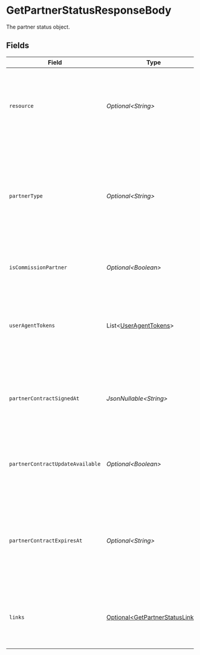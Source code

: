 # GetPartnerStatusResponseBody

The partner status object.


## Fields

| Field                                                                                                                                                                      | Type                                                                                                                                                                       | Required                                                                                                                                                                   | Description                                                                                                                                                                |
| -------------------------------------------------------------------------------------------------------------------------------------------------------------------------- | -------------------------------------------------------------------------------------------------------------------------------------------------------------------------- | -------------------------------------------------------------------------------------------------------------------------------------------------------------------------- | -------------------------------------------------------------------------------------------------------------------------------------------------------------------------- |
| `resource`                                                                                                                                                                 | *Optional\<String>*                                                                                                                                                        | :heavy_minus_sign:                                                                                                                                                         | Indicates the response contains a partner status object. Will always contain the string `partner` for this endpoint.                                                       |
| `partnerType`                                                                                                                                                              | *Optional\<String>*                                                                                                                                                        | :heavy_check_mark:                                                                                                                                                         | Indicates the type of partner. Will be `null` if the currently authenticated organization is not enrolled as a partner.<br/><br/>Possible values: `oauth` `signuplink` `useragent` |
| `isCommissionPartner`                                                                                                                                                      | *Optional\<Boolean>*                                                                                                                                                       | :heavy_minus_sign:                                                                                                                                                         | Whether the current organization is receiving commissions.                                                                                                                 |
| `userAgentTokens`                                                                                                                                                          | List\<[UserAgentTokens](../../models/operations/UserAgentTokens.md)>                                                                                                       | :heavy_minus_sign:                                                                                                                                                         | Array of User-Agent token objects. Present if the organization is a partner of type `useragent`, or if they were in the past.                                              |
| `partnerContractSignedAt`                                                                                                                                                  | *JsonNullable\<String>*                                                                                                                                                    | :heavy_minus_sign:                                                                                                                                                         | The date the partner contract was signed, in ISO 8601 format. Omitted if no contract has been signed (yet).                                                                |
| `partnerContractUpdateAvailable`                                                                                                                                           | *Optional\<Boolean>*                                                                                                                                                       | :heavy_minus_sign:                                                                                                                                                         | Whether an update to the partner contract is available and requiring the organization's agreement.                                                                         |
| `partnerContractExpiresAt`                                                                                                                                                 | *Optional\<String>*                                                                                                                                                        | :heavy_minus_sign:                                                                                                                                                         | The expiration date of the signed partner contract, in ISO 8601 format. Omitted if contract has no expiration date (yet).                                                  |
| `links`                                                                                                                                                                    | [Optional\<GetPartnerStatusLinks>](../../models/operations/GetPartnerStatusLinks.md)                                                                                       | :heavy_minus_sign:                                                                                                                                                         | An object with several relevant URLs. Every URL object will contain an `href` and a `type` field.                                                                          |